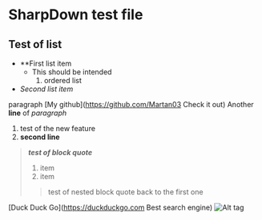 SharpDown test file
===================

## Test of list

- **First list item
  - This should be intended
    1. ordered list
- *Second list item*

paragraph
[My github](https://github.com/Martan03 Check it out)
Another **line** of *paragraph*

1. test of the new feature
2. **second line**

> ***test of block quote***
> 1. item
> 2. item
>> test of nested block quote
> back to the first one

[Duck Duck Go](https://duckduckgo.com Best search engine)
![Alt tag](profile-pic.jpg)

